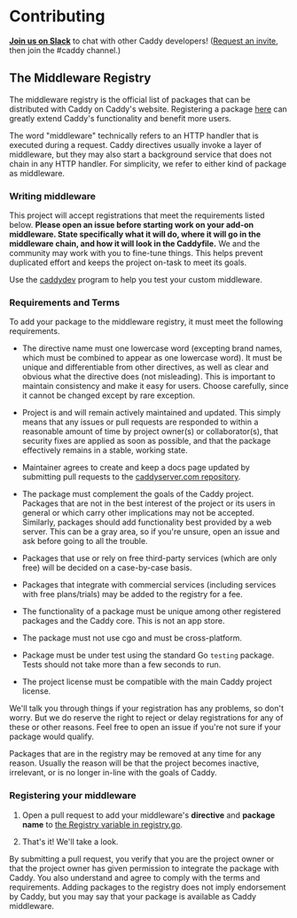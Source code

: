 Contributing 
=============

**[Join us on Slack](https://gophers.slack.com/messages/caddy/)** to chat with other Caddy developers! ([Request an invite](http://bit.ly/go-slack-signup), then join the #caddy channel.)


## The Middleware Registry

The middleware registry is the official list of packages that can be distributed with Caddy on Caddy's website. Registering a package [here](https://github.com/caddyserver/buildsrv/blob/master/features/registry.go) can greatly extend Caddy's functionality and benefit more users.

The word "middleware" technically refers to an HTTP handler that is executed during a request. Caddy directives usually invoke a layer of middleware, but they may also start a background service that does not chain in any HTTP handler. For simplicity, we refer to either kind of package as middleware.


### Writing middleware

This project will accept registrations that meet the requirements listed below. **Please open an issue before starting work on your add-on middleware. State specifically what it will do, where it will go in the middleware chain, and how it will look in the Caddyfile.** We and the community may work with you to fine-tune things. This helps prevent duplicated effort and keeps the project on-task to meet its goals.

Use the [caddydev](https://github.com/caddyserver/caddydev) program to help you test your custom middleware.


### Requirements and Terms

To add your package to the middleware registry, it must meet the following requirements.


- The directive name must one lowercase word (excepting brand names, which must be combined to appear as one lowercase word). It must be unique and differentiable from other directives, as well as clear and obvious what the directive does (not misleading). This is important to maintain consistency and make it easy for users. Choose carefully, since it cannot be changed except by rare exception.

- Project is and will remain actively maintained and updated. This simply means that any issues or pull requests are responded to within a reasonable amount of time by project owner(s) or collaborator(s), that security fixes are applied as soon as possible, and that the package effectively remains in a stable, working state.

- Maintainer agrees to create and keep a docs page updated by submitting pull requests to the [caddyserver.com repository](https://github.com/caddyserver/caddyserver.com).

- The package must complement the goals of the Caddy project. Packages that are not in the best interest of the project or its users in general or which carry other implications may not be accepted. Similarly, packages should add functionality best provided by a web server. This can be a gray area, so if you're unsure, open an issue and ask before going to all the trouble.

- Packages that use or rely on free third-party services (which are only free) will be decided on a case-by-case basis.

- Packages that integrate with commercial services (including services with free plans/trials) may be added to the registry for a fee.

- The functionality of a package must be unique among other registered packages and the Caddy core. This is not an app store.

- The package must not use cgo and must be cross-platform.

- Package must be under test using the standard Go `testing` package. Tests should not take more than a few seconds to run.

- The project license must be compatible with the main Caddy project license.


We'll talk you through things if your registration has any problems, so don't worry. But we do reserve the right to reject or delay registrations for any of these or other reasons. Feel free to open an issue if you're not sure if your package would qualify.

Packages that are in the registry may be removed at any time for any reason. Usually the reason will be that the project becomes inactive, irrelevant, or is no longer in-line with the goals of Caddy.


### Registering your middleware

1. Open a pull request to add your middleware's **directive** and **package name** to [the Registry variable in registry.go](https://github.com/caddyserver/buildsrv/blob/master/features/registry.go).

2. That's it! We'll take a look.

By submitting a pull request, you verify that you are the project owner or that the project owner has given permission to integrate the package with Caddy. You also understand and agree to comply with the terms and requirements. Adding packages to the registry does not imply endorsement by Caddy, but you may say that your package is available as Caddy middleware.
